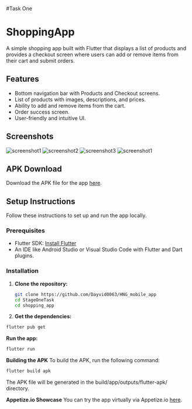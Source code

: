 
#Task One
# ShoppingApp

A simple shopping app built with Flutter that displays a list of products and provides a checkout screen where users can add or remove items from their cart and submit orders.

## Features

- Bottom navigation bar with Products and Checkout screens.
- List of products with images, descriptions, and prices.
- Ability to add and remove items from the cart.
- Order success screen.
- User-friendly and intuitive UI.

## Screenshots

![screenshot1](screenshots/ss1.jpg)
![screenshot2](screenshots/ss2.jpg)
![screenshot3](screenshots/ss3.jpg)
![screenshot1](screenshots/ss4.jpg)

## APK Download

Download the APK file for the app [here](https://upload-apk.com/en/grOUyRkVjc3vSUx).

## Setup Instructions

Follow these instructions to set up and run the app locally.

### Prerequisites

- Flutter SDK: [Install Flutter](https://flutter.dev/docs/get-started/install)
- An IDE like Android Studio or Visual Studio Code with Flutter and Dart plugins.

### Installation

1. **Clone the repository:**

   ```bash
   git clone https://github.com/Dayvid0063/HNG_mobile_app
   cd StageOneTask
   cd shopping_app
   ```
   
2. **Get the dependencies:**

```bash
flutter pub get
```

**Run the app:**

```bash
flutter run
```

**Building the APK**
To build the APK, run the following command:

```bash
flutter build apk
```

The APK file will be generated in the build/app/outputs/flutter-apk/ directory.

**Appetize.io Showcase**
You can try the app virtually via Appetize.io [here](https://appetize.io/app/exlss4v7txy6feno7fptutwiii).

